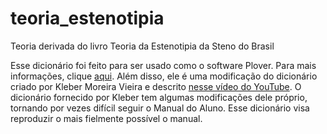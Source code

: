 # teoria_estenotipia
Teoria derivada do livro Teoria da Estenotipia da Steno do Brasil

Esse dicionário foi feito para ser usado como o software Plover. Para mais informações, clique [aqui](https://github.com/openstenoproject/plover).
Além disso, ele é uma modificação do dicionário criado por Kleber Moreira Vieira e descrito [nesse vídeo do YouTube](https://www.youtube.com/watch?v=QbwLOy0MCGM). O dicionário fornecido por Kleber tem algumas modificações dele próprio, tornando por vezes difícil seguir o Manual do Aluno. Esse dicionário visa reproduzir o mais fielmente possível o manual.
